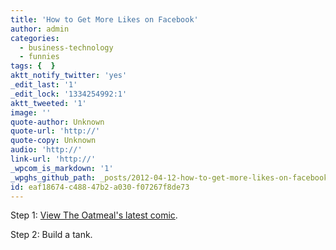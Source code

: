 ```yaml
---
title: 'How to Get More Likes on Facebook'
author: admin
categories:
  - business-technology
  - funnies
tags: {  }
aktt_notify_twitter: 'yes'
_edit_last: '1'
_edit_lock: '1334254992:1'
aktt_tweeted: '1'
image: ''
quote-author: Unknown
quote-url: 'http://'
quote-copy: Unknown
audio: 'http://'
link-url: 'http://'
_wpcom_is_markdown: '1'
_wpghs_github_path: _posts/2012-04-12-how-to-get-more-likes-on-facebook.md
id: eaf18674-c488-47b2-a030-f07267f8de73
---
```

<p>Step 1: <a href="http://theoatmeal.com/comics/facebook_likes">View The Oatmeal's latest comic</a>.</p>
<p>Step 2: Build a tank.</p>
